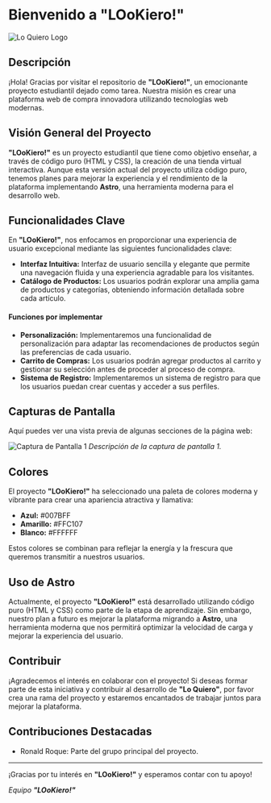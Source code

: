 # Bienvenido a "LOoKiero!"

![Lo Quiero Logo](https://raw.githubusercontent.com/christoper-d/Pagina-web/main/Images/logo.png)

## Descripción

¡Hola! Gracias por visitar el repositorio de **"LOoKiero!"**, un emocionante proyecto estudiantil dejado como tarea. Nuestra misión es crear una plataforma web de compra innovadora utilizando tecnologías web modernas.

## Visión General del Proyecto

**"LOoKiero!"** es un proyecto estudiantil que tiene como objetivo enseñar, a través de código puro (HTML y CSS), la creación de una tienda virtual interactiva. Aunque esta versión actual del proyecto utiliza código puro, tenemos planes para mejorar la experiencia y el rendimiento de la plataforma implementando **Astro**, una herramienta moderna para el desarrollo web.

## Funcionalidades Clave

En **"LOoKiero!"**, nos enfocamos en proporcionar una experiencia de usuario excepcional mediante las siguientes funcionalidades clave:

- **Interfaz Intuitiva:** Interfaz de usuario sencilla y elegante que permite una navegación fluida y una experiencia agradable para los visitantes.
- **Catálogo de Productos:** Los usuarios podrán explorar una amplia gama de productos y categorías, obteniendo información detallada sobre cada artículo.
  
#### Funciones por implementar

- **Personalización:** Implementaremos una funcionalidad de personalización para adaptar las recomendaciones de productos según las preferencias de cada usuario.
- **Carrito de Compras:** Los usuarios podrán agregar productos al carrito y gestionar su selección antes de proceder al proceso de compra.
- **Sistema de Registro:** Implementaremos un sistema de registro para que los usuarios puedan crear cuentas y acceder a sus perfiles.

## Capturas de Pantalla

Aquí puedes ver una vista previa de algunas secciones de la página web:

![Captura de Pantalla 1](https://example.com/screenshot1.png)
*Descripción de la captura de pantalla 1.*

## Colores

El proyecto **"LOoKiero!"** ha seleccionado una paleta de colores moderna y vibrante para crear una apariencia atractiva y llamativa:

- **Azul:** #007BFF
- **Amarillo:** #FFC107
- **Blanco:** #FFFFFF

Estos colores se combinan para reflejar la energía y la frescura que queremos transmitir a nuestros usuarios.

## Uso de Astro

Actualmente, el proyecto **"LOoKiero!"** está desarrollado utilizando código puro (HTML y CSS) como parte de la etapa de aprendizaje. Sin embargo, nuestro plan a futuro es mejorar la plataforma migrando a **Astro**, una herramienta moderna que nos permitirá optimizar la velocidad de carga y mejorar la experiencia del usuario.

## Contribuir

¡Agradecemos el interés en colaborar con el proyecto! Si deseas formar parte de esta iniciativa y contribuir al desarrollo de **"Lo Quiero"**, por favor crea una rama del proyecto y estaremos encantados de trabajar juntos para mejorar la plataforma.

## Contribuciones Destacadas

- Ronald Roque: Parte del grupo principal del proyecto.

---

¡Gracias por tu interés en **"LOoKiero!"** y esperamos contar con tu apoyo!

*Equipo **"LOoKiero!"***
